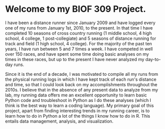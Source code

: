 # Welcome to my BIOF 309 Project.

I have been a distance runner since January 2009 and have logged every one of my runs from January 1st, 2010, to the present. In that time I have completed 10 seasons of cross country running (1 middle school, 4 high school, 4 college, 1 post-collegiate) and 5 seasons of distance running for track and field (1 high school, 4 college). For the majority of the past ten years, I have run between 5 and 7 times a week. I have competed in well over 150 races, and have spent some time doing basic analyses on my times in these races, but up to the present I have never analyzed my day-to-day runs.

Since it is the end of a decade, I was motivated to compile all my runs from the physical running logs in which I have kept track of each run's distance and time, so that I could look back on my accomplishments throughout the 2010s. I believe that in the absence of any present data to analyze from my lab, my running data offers me an excellent opportunity to learn basic Python code and troubleshoot in Python as I do these analyses (which I think is the best way to learn a coding language). My primary goal of this project, apart from finding interesting trends in my running career, is to learn how to do in Python a lot of the things I know how to do in R. This entails data management, analysis, and visualization.

